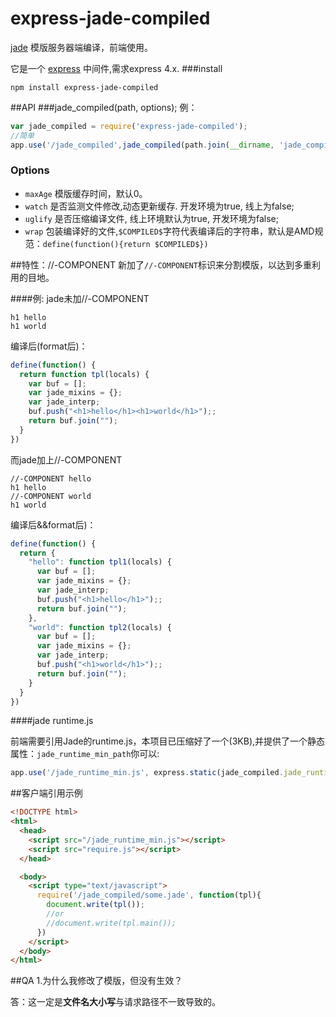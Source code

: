 # express-jade-compiled
 [jade](https://github.com/jadejs/jade) 模版服务器端编译，前端使用。

它是一个 [express](https://github.com/strongloop/express) 中间件,需求express 4.x.
###install
```
npm install express-jade-compiled
```
##API
###jade_compiled(path, options);
例：
```js
var jade_compiled = require('express-jade-compiled');
//简单
app.use('/jade_compiled',jade_compiled(path.join(__dirname, 'jade_compiled')));

```
### Options
- `maxAge` 模版缓存时间，默认0。
- `watch` 是否监测文件修改,动态更新缓存. 开发环境为true, 线上为false;
- `uglify` 是否压缩编译文件, 线上环境默认为true, 开发环境为false;
- `wrap` 包装编译好的文件,`$COMPILED$`字符代表编译后的字符串，默认是AMD规范：`define(function(){return $COMPILED$})`


##特性：//-COMPONENT
新加了`//-COMPONENT`标识来分割模版，以达到多重利用的目地。

####例:
jade未加//-COMPONENT
```jade
h1 hello
h1 world
```
编译后(format后)：
```js
define(function() {
  return function tpl(locals) {
    var buf = [];
    var jade_mixins = {};
    var jade_interp;
    buf.push("<h1>hello</h1><h1>world</h1>");;
    return buf.join("");
  }
})
```

而jade加上//-COMPONENT
```jade
//-COMPONENT hello
h1 hello
//-COMPONENT world
h1 world
```
编译后&&format后)：
```js
define(function() {
  return {
    "hello": function tpl1(locals) {
      var buf = [];
      var jade_mixins = {};
      var jade_interp;
      buf.push("<h1>hello</h1>");;
      return buf.join("");
    },
    "world": function tpl2(locals) {
      var buf = [];
      var jade_mixins = {};
      var jade_interp;
      buf.push("<h1>world</h1>");;
      return buf.join("");
    }
  }
})
```
####jade runtime.js

前端需要引用Jade的runtime.js，本项目已压缩好了一个(3KB),并提供了一个静态属性：`jade_runtime_min_path`你可以:
```js
app.use('/jade_runtime_min.js', express.static(jade_compiled.jade_runtime_min_path));
```
##客户端引用示例
```html
<!DOCTYPE html>
<html>
  <head>
    <script src="/jade_runtime_min.js"></script>
    <script src="require.js"></script>
  </head>

  <body>
    <script type="text/javascript">
      require('/jade_compiled/some.jade', function(tpl){
        document.write(tpl());
        //or
        //document.write(tpl.main());
      })
    </script>
  </body>
</html>
```
##QA
1.为什么我修改了模版，但没有生效？

答：这一定是**文件名大小写**与请求路径不一致导致的。




